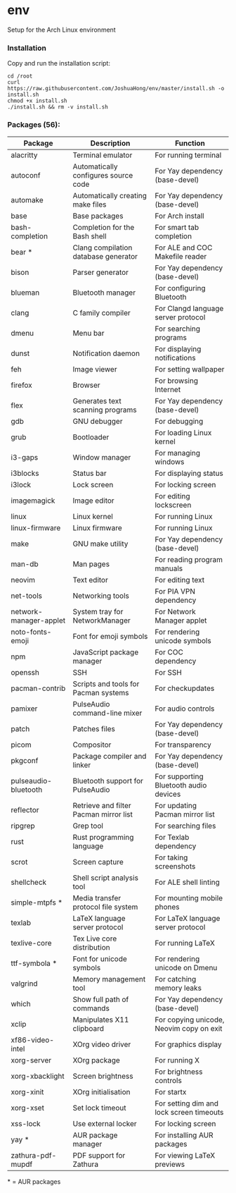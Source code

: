 # env
Setup for the Arch Linux environment

### Installation
Copy and run the installation script:
```
cd /root
curl https://raw.githubusercontent.com/JoshuaHong/env/master/install.sh -o install.sh
chmod +x install.sh
./install.sh && rm -v install.sh
```

### Packages (56):
| Package                | Description                            | Function                                 |
| ---------------------- | -------------------------------------- | ---------------------------------------- |
| alacritty              | Terminal emulator                      | For running terminal                     |
| autoconf               | Automatically configures source code   | For Yay dependency (base-devel)          |
| automake               | Automatically creating make files      | For Yay dependency (base-devel)          |
| base                   | Base packages                          | For Arch install                         |
| bash-completion        | Completion for the Bash shell          | For smart tab completion                 |
| bear *                 | Clang compilation database generator   | For ALE and COC Makefile reader          |
| bison                  | Parser generator                       | For Yay dependency (base-devel)          |
| blueman                | Bluetooth manager                      | For configuring Bluetooth                |
| clang                  | C family compiler                      | For Clangd language server protocol      |
| dmenu                  | Menu bar                               | For searching programs                   |
| dunst                  | Notification daemon                    | For displaying notifications             |
| feh                    | Image viewer                           | For setting wallpaper                    |
| firefox                | Browser                                | For browsing Internet                    |
| flex                   | Generates text scanning programs       | For Yay dependency (base-devel)          |
| gdb                    | GNU debugger                           | For debugging                            |
| grub                   | Bootloader                             | For loading Linux kernel                 |
| i3-gaps                | Window manager                         | For managing windows                     |
| i3blocks               | Status bar                             | For displaying status                    |
| i3lock                 | Lock screen                            | For locking screen                       |
| imagemagick            | Image editor                           | For editing lockscreen                   |
| linux                  | Linux kernel                           | For running Linux                        |
| linux-firmware         | Linux firmware                         | For running Linux                        |
| make                   | GNU make utility                       | For Yay dependency (base-devel)          |
| man-db                 | Man pages                              | For reading program manuals              |
| neovim                 | Text editor                            | For editing text                         |
| net-tools              | Networking tools                       | For PIA VPN dependency                   |
| network-manager-applet | System tray for NetworkManager         | For Network Manager applet               |
| noto-fonts-emoji       | Font for emoji symbols                 | For rendering unicode symbols            |
| npm                    | JavaScript package manager             | For COC dependency                       |
| openssh                | SSH                                    | For SSH                                  |
| pacman-contrib         | Scripts and tools for Pacman systems   | For checkupdates                         |
| pamixer                | PulseAudio command-line mixer          | For audio controls                       |
| patch                  | Patches files                          | For Yay dependency (base-devel)          |
| picom                  | Compositor                             | For transparency                         |
| pkgconf                | Package compiler and linker            | For Yay dependency (base-devel)          |
| pulseaudio-bluetooth   | Bluetooth support for PulseAudio       | For supporting Bluetooth audio devices   |
| reflector              | Retrieve and filter Pacman mirror list | For updating Pacman mirror list          |
| ripgrep                | Grep tool                              | For searching files                      |
| rust                   | Rust programming language              | For Texlab dependency                    |
| scrot                  | Screen capture                         | For taking screenshots                   |
| shellcheck             | Shell script analysis tool             | For ALE shell linting                    |
| simple-mtpfs *         | Media transfer protocol file system    | For mounting mobile phones               |
| texlab                 | LaTeX language server protocol         | For LaTeX language server protocol       |
| texlive-core           | Tex Live core distribution             | For running LaTeX                        |
| ttf-symbola *          | Font for unicode symbols               | For rendering unicode on Dmenu           |
| valgrind               | Memory management tool                 | For catching memory leaks                |
| which                  | Show full path of commands             | For Yay dependency (base-devel)          |
| xclip                  | Manipulates X11 clipboard              | For copying unicode, Neovim copy on exit |
| xf86-video-intel       | XOrg video driver                      | For graphics display                     |
| xorg-server            | XOrg package                           | For running X                            |
| xorg-xbacklight        | Screen brightness                      | For brightness controls                  |
| xorg-xinit             | XOrg initialisation                    | For startx                               |
| xorg-xset              | Set lock timeout                       | For setting dim and lock screen timeouts |
| xss-lock               | Use external locker                    | For locking screen                       |
| yay *                  | AUR package manager                    | For installing AUR packages              |
| zathura-pdf-mupdf      | PDF support for Zathura                | For viewing LaTeX previews               |

\* = AUR packages
